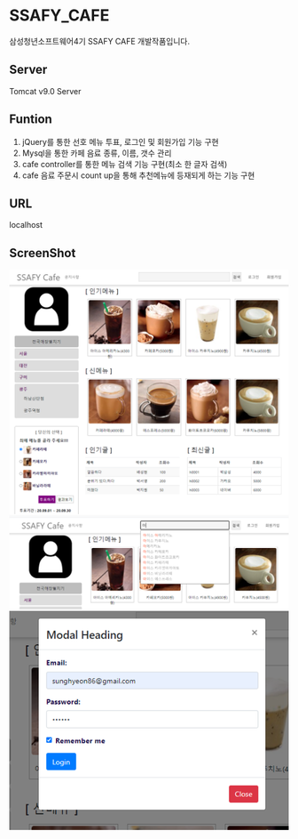 # SSAFY_CAFE
삼성청년소프트웨어4기 SSAFY CAFE 개발작품입니다.

## Server
Tomcat v9.0 Server

## Funtion

1. jQuery를 통한 선호 메뉴 투표, 로그인 및 회원가입 기능 구현
2. Mysql을 통한 카페 음료 종류, 이름, 갯수 관리
3. cafe controller를 통한 메뉴 검색 기능 구현(최소 한 글자 검색)
4. cafe 음료 주문시 count up을 통해 추천메뉴에 등재되게 하는 기능 구현

## URL
localhost


## ScreenShot
<div>
  <img width="800" src="img/MAIN.PNG"/><br>
  <img width="800" src="img/search.PNG"/><br>
  <img width="800" src="img/login.PNG"/><br>
</div>

